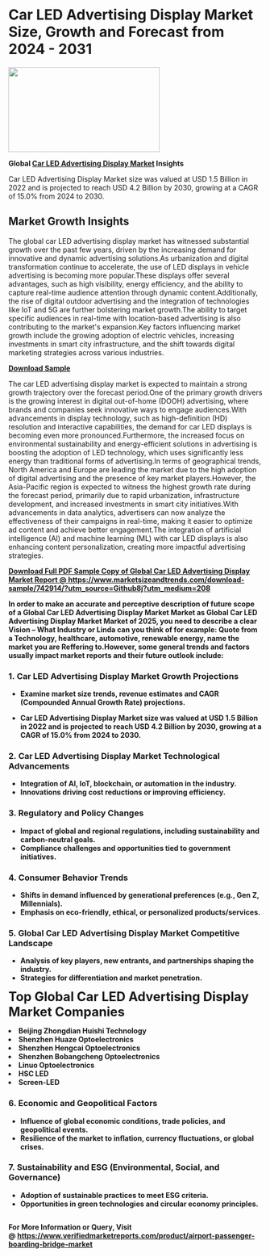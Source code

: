 <H1>Car LED Advertising Display Market Size, Growth and Forecast from 2024 - 2031</H1><img class="aligncenter size-medium wp-image-584254" src="https://thirdeyenews.in/wp-content/uploads/2024/09/Global-Market-Research-300x168.jpeg" alt="" width="300" height="168" /><p><strong>Global&nbsp;<a href="https://www.marketsizeandtrends.com/download-sample/742914/?utm_source=Github8j?utm_medium=208">Car LED Advertising Display Market</a> Insights</strong></p><p>Car LED Advertising Display Market size was valued at USD 1.5 Billion in 2022 and is projected to reach USD 4.2 Billion by 2030, growing at a CAGR of 15.0% from 2024 to 2030.</p><p><h2>Market Growth Insights</h2> <p>The global car LED advertising display market has witnessed substantial growth over the past few years, driven by the increasing demand for innovative and dynamic advertising solutions.As urbanization and digital transformation continue to accelerate, the use of LED displays in vehicle advertising is becoming more popular.These displays offer several advantages, such as high visibility, energy efficiency, and the ability to capture real-time audience attention through dynamic content.Additionally, the rise of digital outdoor advertising and the integration of technologies like IoT and 5G are further bolstering market growth.The ability to target specific audiences in real-time with location-based advertising is also contributing to the market's expansion.Key factors influencing market growth include the growing adoption of electric vehicles, increasing investments in smart city infrastructure, and the shift towards digital marketing strategies across various industries.</p> <p><strong><a href="sample_link_here">Download Sample</a></strong></p> <p>The car LED advertising display market is expected to maintain a strong growth trajectory over the forecast period.One of the primary growth drivers is the growing interest in digital out-of-home (DOOH) advertising, where brands and companies seek innovative ways to engage audiences.With advancements in display technology, such as high-definition (HD) resolution and interactive capabilities, the demand for car LED displays is becoming even more pronounced.Furthermore, the increased focus on environmental sustainability and energy-efficient solutions in advertising is boosting the adoption of LED technology, which uses significantly less energy than traditional forms of advertising.In terms of geographical trends, North America and Europe are leading the market due to the high adoption of digital advertising and the presence of key market players.However, the Asia-Pacific region is expected to witness the highest growth rate during the forecast period, primarily due to rapid urbanization, infrastructure development, and increased investments in smart city initiatives.With advancements in data analytics, advertisers can now analyze the effectiveness of their campaigns in real-time, making it easier to optimize ad content and achieve better engagement.The integration of artificial intelligence (AI) and machine learning (ML) with car LED displays is also enhancing content personalization, creating more impactful advertising strategies.</p> <p><strong><a href="get_more_link_here"></p><p><span class=""><strong>Download Full PDF Sample Copy of Global Car LED Advertising Display Market Report</strong> @ <a href="https://www.marketsizeandtrends.com/download-sample/742914/?utm_source=Github8j?utm_medium=208" target="_blank">https://www.marketsizeandtrends.com/download-sample/742914/?utm_source=Github8j?utm_medium=208</a></span></p><p>In order to make an accurate and perceptive description of future scope of a Global&nbsp;Car LED Advertising Display Market Market as Global&nbsp;Car LED Advertising Display Market Market of 2025, you need to describe a clear Vision &ndash; What Industry or Linda can you think of for example: Quote from a Technology, healthcare, automotive, renewable energy, name the market you are Reffering to.However, some general trends and factors usually impact market reports and their future outlook include:</p><h3>1.&nbsp;<strong>Car LED Advertising Display Market Growth Projections</strong></h3><ul><li>Examine market size trends, revenue estimates and CAGR (Compounded Annual Growth Rate) projections.</li><li><p>Car LED Advertising Display Market size was valued at USD 1.5 Billion in 2022 and is projected to reach USD 4.2 Billion by 2030, growing at a CAGR of 15.0% from 2024 to 2030.</p></li></ul><h3>2.&nbsp;<strong>Car LED Advertising Display Market Technological Advancements</strong></h3><ul><li>Integration of AI, IoT, blockchain, or automation in the industry.</li><li>Innovations driving cost reductions or improving efficiency.</li></ul><h3>3.&nbsp;<strong>Regulatory and Policy Changes</strong></h3><ul><li>Impact of global and regional regulations, including sustainability and carbon-neutral goals.</li><li>Compliance challenges and opportunities tied to government initiatives.</li></ul><h3>4.&nbsp;<strong>Consumer Behavior Trends</strong></h3><ul><li>Shifts in demand influenced by generational preferences (e.g., Gen Z, Millennials).</li><li>Emphasis on eco-friendly, ethical, or personalized products/services.</li></ul><h3>5.&nbsp;<strong>Global Car LED Advertising Display Market Competitive Landscape</strong></h3><ul><li>Analysis of key players, new entrants, and partnerships shaping the industry.</li><li>Strategies for differentiation and market penetration.</li></ul><p data-pm-slice="1 1 []"><span style="color: inherit; font-family: inherit; font-size: 25px;">Top Global Car LED Advertising Display Market Companies</span></p><div class="" data-test-id=""><p><li>Beijing Zhongdian Huishi Technology</li><li> Shenzhen Huaze Optoelectronics</li><li> Shenzhen Hengcai Optoelectronics</li><li> Shenzhen Bobangcheng Optoelectronics</li><li> Linuo Optoelectronics</li><li> HSC LED</li><li> Screen-LED</li></p></div><h3>6.&nbsp;<strong>Economic and Geopolitical Factors</strong></h3><ul><li>Influence of global economic conditions, trade policies, and geopolitical events.</li><li>Resilience of the market to inflation, currency fluctuations, or global crises.</li></ul><h3>7.&nbsp;<strong>Sustainability and ESG (Environmental, Social, and Governance)</strong></h3><ul><li>Adoption of sustainable practices to meet ESG criteria.</li><li>Opportunities in green technologies and circular economy principles.</li></ul><h2><strong style="font-size: 14px;">For More Information or Query, Visit @&nbsp;</strong><a style="background-color: #ffffff; font-size: 14px;" href="https://www.marketsizeandtrends.com/report/car-led-advertising-display-market/" target="_blank">https://www.verifiedmarketreports.com/product/airport-passenger-boarding-bridge-market</a></h2>